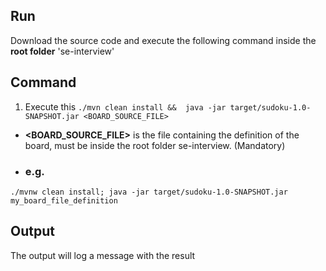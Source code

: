 ## Run
Download the source code and execute the following command inside the **root folder** 'se-interview'

## Command
1. Execute this ```./mvn clean install &&  java -jar target/sudoku-1.0-SNAPSHOT.jar <BOARD_SOURCE_FILE>```
* **<BOARD_SOURCE_FILE>** is the file containing the definition of the board, must be inside the root folder se-interview. (Mandatory)
* ### e.g.
```./mvnw clean install; java -jar target/sudoku-1.0-SNAPSHOT.jar my_board_file_definition```

## Output
The output will log a message with the result
